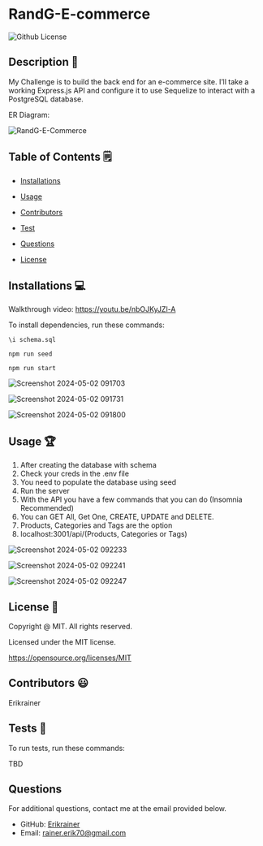 # RandG-E-commerce
  ![Github License](https://img.shields.io/badge/License-MIT-yellow.svg)


## Description 📝

My Challenge is to build the back end for an e-commerce site. I’ll take a working Express.js API and configure it to use Sequelize to interact with a PostgreSQL database.

ER Diagram:

![RandG-E-Commerce](https://github.com/Erikrainer/RandG-E-commerce/assets/160955635/cba93834-7f27-41ed-a541-bfd6438bd698)

## Table of Contents 🗒

* [Installations](#installations-💻)

* [Usage](#usage-🏆)

* [Contributors](#contributors-😃)

* [Test](#tests-🧪)

* [Questions](#questions)

* [License](#license-📛)

## Installations  💻

Walkthrough video: https://youtu.be/nbOJKyJZl-A

To install dependencies, run these commands:

```
\i schema.sql
```

```
npm run seed
```

```
npm run start
```

![Screenshot 2024-05-02 091703](https://github.com/Erikrainer/RandG-E-commerce/assets/160955635/860e02de-bf15-40a8-8967-e0042b223e95)

![Screenshot 2024-05-02 091731](https://github.com/Erikrainer/RandG-E-commerce/assets/160955635/16b4f0c5-e3fd-4178-a0f5-8aecc8578cb8)

![Screenshot 2024-05-02 091800](https://github.com/Erikrainer/RandG-E-commerce/assets/160955635/72abe9b1-aff7-4a75-a6f2-1e9e3a0145b2)

## Usage 🏆

1. After creating the database with schema
2. Check your creds in the .env file
3. You need to populate the database using seed
4. Run the server
5. With the API you have a few commands that you can do (Insomnia Recommended)
6. You can GET All, Get One, CREATE, UPDATE and DELETE.
7. Products, Categories and Tags are the option
8. localhost:3001/api/(Products, Categories or Tags)

![Screenshot 2024-05-02 092233](https://github.com/Erikrainer/RandG-E-commerce/assets/160955635/2ce5d164-3013-4bd7-a4b0-139988bad652)

![Screenshot 2024-05-02 092241](https://github.com/Erikrainer/RandG-E-commerce/assets/160955635/0f835cd2-2a30-48f9-b41e-ae5c6e57fe81)

![Screenshot 2024-05-02 092247](https://github.com/Erikrainer/RandG-E-commerce/assets/160955635/98e1da49-b6b2-4ff7-976c-a567d13736f5)

## License 📛 

  Copyright @ MIT. All rights reserved.

  Licensed under the MIT license.

  https://opensource.org/licenses/MIT

## Contributors 😃

Erikrainer

## Tests 🧪

To run tests, run these commands:


TBD


## Questions

For additional questions, contact me at the email provided below. 

- GitHub: [Erikrainer](https://github.com/Erikrainer/)
- Email:  rainer.erik70@gmail.com

